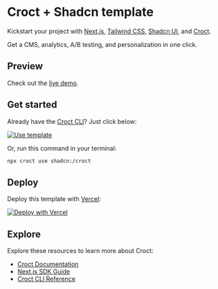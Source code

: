# Croct + Shadcn template

Kickstart your project with [Next.js](https://nextjs.org/), [Tailwind CSS](https://tailwindcss.com/), [Shadcn UI](https://shadcn.com/), and [Croct](https://croct.com/).

Get a CMS, analytics, A/B testing, and personalization in one click.

## Preview

Check out the [live demo](https://shadcn.croct.live).

## Get started

Already have the [Croct CLI](https://docs.croct.com/reference/cli)? Just click below:

[![Use template](https://croct.com/button)](croct:/use?arg=shadcn%3A%2Fcroct)

Or, run this command in your terminal:

```bash
npx croct use shadcn:/croct
```

## Deploy

Deploy this template with [Vercel](https://vercel.com/):

[![Deploy with Vercel](https://vercel.com/button)](https://vercel.com/new/clone?repository-url=https%3A%2F%2Fgithub.com%2Fcroct-tech%2Ftemplates%2Ftree%2Fmain%2Ftemplates%2Fshadcn%2Fcroct&env=CROCT_API_KEY,CROCT_APP_ID&envDescription=Your%20Application%20ID%20and%20API%20Key%20can%20be%20found%20on%20the%20Applications%20page%20of%20your%20workspace.&envLink=https%3A%2F%2Fdocs.croct.com%2Fimmersion%2Fguides%2Fvercel-deploy&project-name=croct-shadcn-project&repository-name=croct-shadcn-project&redirect-url=http%3A%2F%2Fapp.croct.com%2Fredirect%2Forganizations%2F-organization-%2Fworkspaces%2F-workspace-%2F&demo-title=Croct%20%2B%20Shadcn&demo-description=A%20project%20using%20Next.js%2C%20Shadcn%20and%20Croct.&demo-url=https%3A%2F%2Fcroct-shadcn-project.vercel.com&demo-image=https%3A%2F%2Fi.postimg.cc%2Fpr7N6J8C%2Fimage.png)

## Explore

Explore these resources to learn more about Croct:

- [Croct Documentation](https://docs.croct.com/)
- [Next.js SDK Guide](https://docs.croct.com/reference/sdk/nextjs/installation)
- [Croct CLI Reference](https://docs.croct.com/reference/cli)
